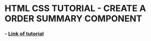 # HTML CSS TUTORIAL - CREATE A ORDER SUMMARY COMPONENT

### - [Link of tutorial](https://youtu.be/SR5GxoFhIAU)